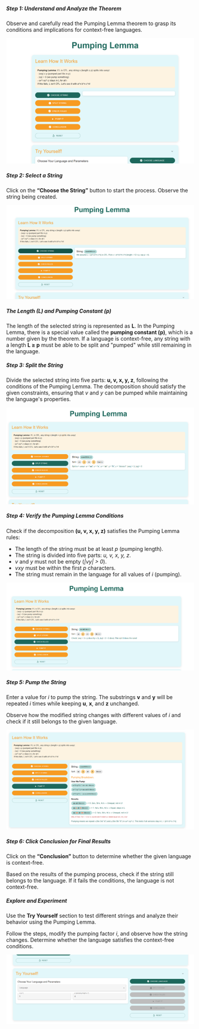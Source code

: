 
<h5>Step 1: Understand and Analyze the Theorem</h5>
<p>Observe and carefully read the Pumping Lemma theorem to grasp its conditions and implications for context-free languages.</p>
<img src="./images/step1.png" alt="Description of image">
<h5>Step 2: Select a String</h5>
<p>Click on the <strong>“Choose the String”</strong> button to start the process. Observe the string being created.</p>
<img src="./images/step2.png" alt="Description of image">
<h5> The Length (L) and Pumping Constant (p)</h5>
<p>
    The length of the selected string is represented as <strong>L</strong>. 
    In the Pumping Lemma, there is a special value called the <strong>pumping constant (p)</strong>, 
    which is a number given by the theorem. 
    If a language is context-free, any string with a length <strong>L ≥ p</strong> must be able to be split and "pumped" while still remaining in the language.
</p>
<h5>Step 3: Split the String</h5>
<p>Divide the selected string into five parts: <strong>u, v, x, y, z</strong>, following the conditions of the Pumping Lemma. 
   The decomposition should satisfy the given constraints, ensuring that <em>v</em> and <em>y</em> can be pumped while maintaining the language's properties.</p>


<img src="./images/step3.png" alt="Description of image">
<h5>Step 4: Verify the Pumping Lemma Conditions</h5>
<p>Check if the decomposition <strong>(u, v, x, y, z)</strong> satisfies the Pumping Lemma rules:</p>
<ul>
    <li>The length of the string must be at least <em>p</em> (pumping length).</li>
    <li>The string is divided into five parts: <em>u, v, x, y, z</em>.</li>
    <li><em>v</em> and <em>y</em> must not be empty (<em>|vy| > 0</em>).</li>
    <li><em>vxy</em> must be within the first <em>p</em> characters.</li>
    <li>The string must remain in the language for all values of <em>i</em> (pumping).</li>
</ul>
<img src="./images/step4.png" alt="Description of image">
<h5>Step 5: Pump the String</h5>
<p>Enter a value for <em>i</em> to pump the string. The substrings <strong>v</strong> and <strong>y</strong> will be repeated <em>i</em> times while keeping <strong>u</strong>, <strong>x</strong>, and <strong>z</strong> unchanged.</p>
<p>Observe how the modified string changes with different values of <em>i</em> and check if it still belongs to the given language.</p>
<img src="./images/step5.png" alt="Description of image">
<h5>Step 6: Click Conclusion for Final Results</h5>
<p>Click on the <strong>“Conclusion”</strong> button to determine whether the given language is context-free.</p>
<p>Based on the results of the pumping process, check if the string still belongs to the language. If it fails the conditions, the language is not context-free.</p>
<h5>Explore and Experiment</h5>
<p>Use the <strong>Try Yourself</strong> section to test different strings and analyze their behavior using the Pumping Lemma.</p>
<p>Follow the steps, modify the pumping factor <em>i</em>, and observe how the string changes. Determine whether the language satisfies the context-free conditions.</p>
<img src="./images/try1.png" alt="Description of image">